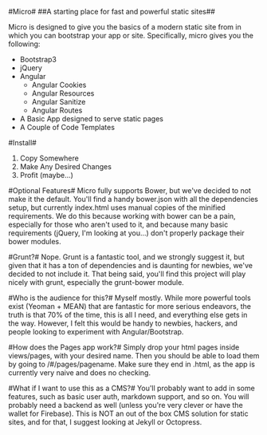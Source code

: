 #Micro#
##A starting place for fast and powerful static sites##

Micro is designed to give you the basics of a modern static site from in which you can bootstrap your app or site.  Specifically, micro gives you the following:

+ Bootstrap3
+ jQuery
+ Angular
	+ Angular Cookies
	+ Angular Resources
	+ Angular Sanitize
	+ Angular Routes
+ A Basic App designed to serve static pages
+ A Couple of Code Templates

#Install#
1. Copy Somewhere
2. Make Any Desired Changes
3. Profit (maybe...)

#Optional Features#
Micro fully supports Bower, but we've decided to not make it the default.  You'll find a handy bower.json with all the dependencies setup, but currently index.html uses manual copies of the minified requirements.  We do this because working with bower can be a pain, especially for those who aren't used to it, and because many basic requirements (jQuery, I'm looking at you...) don't properly package their bower modules.

#Grunt?#
Nope.  Grunt is a fantastic tool, and we strongly suggest it, but given that it has a ton of dependencies and is daunting for newbies, we've decided to not include it.  That being said, you'll find this project will play nicely with grunt, especially the grunt-bower module.

#Who is the audience for this?#
Myself mostly.  While more powerful tools exist (Yeoman + MEAN) that are fantastic for more serious endeavors, the truth is that 70% of the time, this is all I need, and everything else gets in the way.  However, I felt this would be handy to newbies, hackers, and people looking to experiment with Angular/Bootstrap.

#How does the Pages app work?#
Simply drop your html pages inside views/pages, with your desired name.  Then you should be able to load them by going to /#/pages/pagename.  Make sure they end in .html, as the app is currently very naive and does no checking.

#What if I want to use this as a CMS?#
You'll probably want to add in some features, such as basic user auth, markdown support, and so on.  You will probably need a backend as well (unless you're very clever or have the wallet for Firebase).  This is NOT an out of the box CMS solution for static sites, and for that, I suggest looking at Jekyll or Octopress.